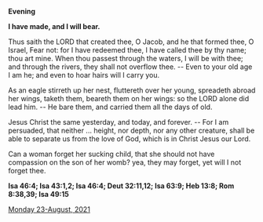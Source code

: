 **Evening**

**I have made, and I will bear.**
 
Thus saith the LORD that created thee, O Jacob, and he that formed thee, O Israel, Fear not: for I have redeemed thee, I have called thee by thy name; thou art mine. When thou passest through the waters, I will be with thee; and through the rivers, they shall not overflow thee. -- Even to your old age I am he; and even to hoar hairs will I carry you.
 
As an eagle stirreth up her nest, fluttereth over her young, spreadeth abroad her wings, taketh them, beareth them on her wings: so the LORD alone did lead him. -- He bare them, and carried them all the days of old.
 
Jesus Christ the same yesterday, and today, and forever. -- For I am persuaded, that neither ... height, nor depth, nor any other creature, shall be able to separate us from the love of God, which is in Christ Jesus our Lord.
 
Can a woman forget her sucking child, that she should not have compassion on the son of her womb? yea, they may forget, yet will I not forget thee.  

**Isa 46:4; Isa 43:1,2; Isa 46:4; Deut 32:11,12; Isa 63:9; Heb 13:8; Rom 8:38,39; Isa 49:15**

[Monday 23-August, 2021](https://t.me/daily_light)
